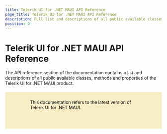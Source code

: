 ```yaml
---
title: Telerik UI for .NET MAUI API Reference
page_title: Telerik UI for .NET MAUI API Reference
description: Full list and descriptions of all public available classes, methods and properties of the Telerik UI for .NET MAUI product. Check our .NET MAUI API Reference documentation.
position: 0
---
```


<style>
article {
  background: transparent !important;
}

div.contribution-panel {
  display: none;
}

blockquote {
  border: 0;
  margin: 20px 0;
  min-height: 70px;
  padding: 24px 80px;
  background-color: #f9edc6;
  background-image: url("/devtools/maui/assets/important-icon.svg");
  color: #fff;
  background-repeat: no-repeat;
  background-size: 48px;
  background-position: center;
  background-position-x: 16px;
  background-position-y: 50%;
  color: #000000; }
  blockquote:not(.alert-note) a, blockquote:not(.alert-note) a:link {
    color: #000000;
    text-decoration: underline; }
    blockquote:not(.alert-note) a:hover, blockquote:not(.alert-note) a:active, blockquote:not(.alert-note) a:focus, blockquote:not(.alert-note) a:link:hover, blockquote:not(.alert-note) a:link:active, blockquote:not(.alert-note) a:link:focus {
      color: #000000;
      text-decoration: none !important; }
  blockquote p:first-child,
  blockquote ul:first-child,
  blockquote ol:first-child {
    margin-top: 0; }
  blockquote p:last-child,
  blockquote ul:last-child,
  blockquote ol:last-child {
    margin-bottom: 0; }
  blockquote.disclaimer {
    background-color: #eaebec;
    color: #4f5d6c; }
    blockquote.disclaimer p:first-child {
      color: #36393f; }
  blockquote.alert-note {
    margin-top: 2em;
    margin-bottom: 2em;
    background-color: #eaebec;
    color: #4f5d6c; }
  blockquote.important {
    background-color: #f9edc6;
    background-image: url("/devtools/maui/assets/important-icon.svg"); }
  blockquote.caution {
    background-color: #f7e1df;
    background-image: url("/devtools/maui/assets/caution-icon.svg"); }
  blockquote.tip {
    background-color: #e4f1df;
    background-image: url("/devtools/maui/assets/tip-icon.svg"); }


article:not(.api-reference)>p:first-child, article:not(.api-reference) h1+p {
  font-size: 18px;
  font-weight: 300;
  line-height: 24px;
  margin-top: 15px;
  margin-bottom: 20px;
  font-family: "Roboto", Helvetica, Arial, sans-serif;
  color: #8a959f;
}

@media (min-width: 768px) {
  article:not(.api-reference)>p:first-child, article:not(.api-reference) h1+p {
    font-size: 22px;
    line-height: 28px;
  }
}

@media (min-width: 1025px) {
  article:not(.api-reference)>p:first-child, article:not(.api-reference) h1+p {
    font-size: 26px;
    line-height: 32px;
  }
}

</style>

# Telerik UI for .NET MAUI API Reference

The API reference section of the documentation contains a list and descriptions of all public available classes, methods and properties of the Telerik UI for .NET MAUI product.

> This documentation refers to the latest version of Telerik UI for .NET MAUI.
